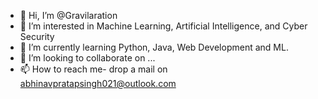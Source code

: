 - 👋 Hi, I’m @Gravilaration
- 👀 I’m interested in Machine Learning, Artificial Intelligence, and Cyber Security
- 🌱 I’m currently learning Python, Java, Web Development and ML.
- 💞️ I’m looking to collaborate on ...
- 📫 How to reach me- drop a mail on abhinavpratapsingh021@outlook.com

<!---
Gravilaration/Gravilaration is a ✨ special ✨ repository because its `README.md` (this file) appears on your GitHub profile.
You can click the Preview link to take a look at your changes.
--->
